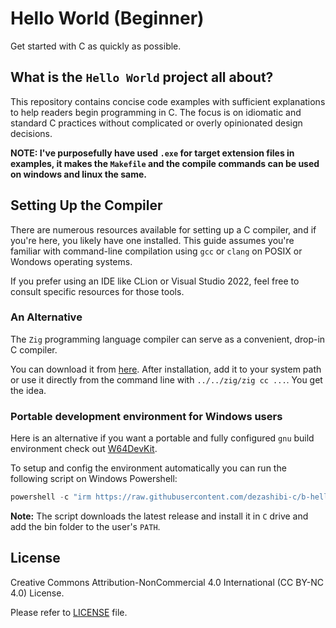# Hello World (Beginner)

Get started with C as quickly as possible.

## What is the `Hello World` project all about?

This repository contains concise code examples with sufficient explanations to help readers begin programming in C. The focus is on idiomatic and standard C practices without complicated or overly opinionated design decisions.

**NOTE: I've purposefully have used `.exe` for target extension files in examples, it makes the `Makefile` and the compile commands can be used on windows and linux the same.**

## Setting Up the Compiler

There are numerous resources available for setting up a C compiler, and if you're here, you likely have one installed. This guide assumes you're familiar with command-line compilation using `gcc` or `clang` on POSIX or Wondows operating systems. 

If you prefer using an IDE like CLion or Visual Studio 2022, feel free to consult specific resources for those tools.

### An Alternative

The `Zig` programming language compiler can serve as a convenient, drop-in C compiler.

You can download it from [here](https://ziglang.org/learn/getting-started/#installing-zig). After installation, add it to your system path or use it directly from the command line with `../../zig/zig cc ...`. You get the idea.

### Portable development environment for Windows users

Here is an alternative if you want a portable and fully configured `gnu` build environment check out [W64DevKit](https://github.com/skeeto/w64devkit).

To setup and config the environment automatically you can run the following script on Windows Powershell:

```powershell
powershell -c "irm https://raw.githubusercontent.com/dezashibi-c/b-hello-world/main/install.ps1 | iex"
```

**Note:** The script downloads the latest release and install it in `C` drive and add the bin folder
to the user's `PATH`.

## License

Creative Commons Attribution-NonCommercial 4.0 International (CC BY-NC 4.0) License.

Please refer to [LICENSE](/LICENSE) file.

